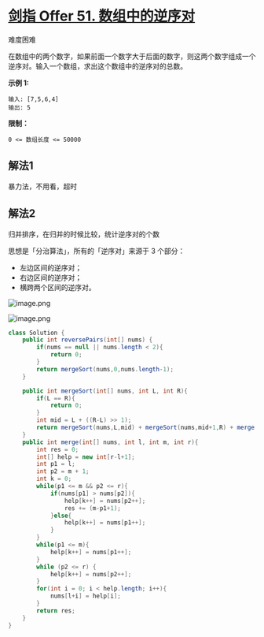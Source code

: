 # [剑指 Offer 51. 数组中的逆序对](https://leetcode-cn.com/problems/shu-zu-zhong-de-ni-xu-dui-lcof/)

难度困难

在数组中的两个数字，如果前面一个数字大于后面的数字，则这两个数字组成一个逆序对。输入一个数组，求出这个数组中的逆序对的总数。

 

**示例 1:**

```
输入: [7,5,6,4]
输出: 5
```

 

**限制：**

```
0 <= 数组长度 <= 50000
```



## 解法1

暴力法，不用看，超时

## 解法2

归并排序，在归并的时候比较，统计逆序对的个数

思想是「分治算法」，所有的「逆序对」来源于 3 个部分：

- 左边区间的逆序对；
- 右边区间的逆序对；
- 横跨两个区间的逆序对。

![image.png](https://pic.leetcode-cn.com/0adb9d76f0f2a8efccaa1c3d340003e91e2a9eb9dc490280460acae0c8850a24-image.png)

![image.png](https://pic.leetcode-cn.com/a13af31b7f9e12f6d8588d95dd71c94aa0117bc8c819899e7806a5695e237f78-image.png)

```java
class Solution {
    public int reversePairs(int[] nums) {
        if(nums == null || nums.length < 2){
            return 0;
        }
        return mergeSort(nums,0,nums.length-1);
    }

    public int mergeSort(int[] nums, int L, int R){
        if(L == R){
            return 0;
        }
        int mid = L + ((R-L) >> 1);
        return mergeSort(nums,L,mid) + mergeSort(nums,mid+1,R) + merge(nums,L,mid,R);
    }
    public int merge(int[] nums, int l, int m, int r){
        int res = 0;
        int[] help = new int[r-l+1];
        int p1 = l;
        int p2 = m + 1;
        int k = 0;
        while(p1 <= m && p2 <= r){
            if(nums[p1] > nums[p2]){
                help[k++] = nums[p2++];
                res += (m-p1+1);
            }else{
                help[k++] = nums[p1++];
            }
        }
        while(p1 <= m){
            help[k++] = nums[p1++]; 
        }
        while (p2 <= r) {
			help[k++] = nums[p2++];
		}
        for(int i = 0; i < help.length; i++){
            nums[l+i] = help[i];
        }
        return res;
    }
}
```

